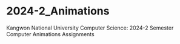 # 2024-2_Animations
Kangwon National University Computer Science: 2024-2 Semester Computer Animations Assignments
